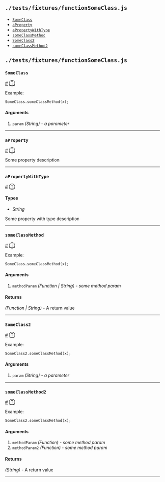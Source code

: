 ## `./tests/fixtures/functionSomeClass.js`

* [`SomeClass`][0]
* [`aProperty`][1]
* [`aPropertyWithType`][2]
* [`someClassMethod`][3]
* [`SomeClass2`][4]
* [`someClassMethod2`][5]

## `./tests/fixtures/functionSomeClass.js`

### `SomeClass`

[\#][0] [Ⓣ][6]

Example:

    SomeClass.someClassMethod(x);
    

#### Arguments

1. `param` _(String) - a parameter_

---

### `aProperty`

[\#][1] [Ⓣ][6]

Some property description

---

### `aPropertyWithType`

[\#][2] [Ⓣ][6]

#### Types

  * _String_

Some property with type description

---

### `someClassMethod`

[\#][3] [Ⓣ][6]

Example:

    SomeClass.someClassMethod(x);
    

#### Arguments

1. `methodParam` _(Function | String) - some method param_

#### Returns  
  
_(Function | String)_ - A return value

---

### `SomeClass2`

[\#][4] [Ⓣ][6]

Example:

    SomeClass2.someClassMethod(x);
    

#### Arguments

1. `param` _(String) - a parameter_

---

### `someClassMethod2`

[\#][5] [Ⓣ][6]

Example:

    SomeClass2.someClassMethod(x);
    

#### Arguments

1. `methodParam` _(Function) - some method param_
2. `methodParam2` _(Function) - some method param_

#### Returns  
  
_(String)_ - A return value

---



[0]: #someclass
[1]: #aproperty
[2]: #apropertywithtype
[3]: #someclassmethod
[4]: #someclass2
[5]: #someclassmethod2
[6]: #./tests/fixtures/functionsomeclass.js